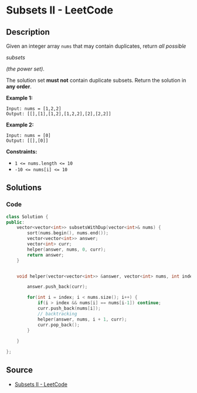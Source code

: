 # Subsets II - LeetCode

## Description

Given an integer array `nums` that may contain duplicates, return _all possible_

_subsets_

_(the power set)_.

The solution set **must not** contain duplicate subsets. Return the solution in **any order**.

**Example 1:**

```
Input: nums = [1,2,2]
Output: [[],[1],[1,2],[1,2,2],[2],[2,2]]

```

**Example 2:**

```
Input: nums = [0]
Output: [[],[0]]

```

**Constraints:**

-   `1 <= nums.length <= 10`
-   `-10 <= nums[i] <= 10`

## Solutions 

### Code

```cpp
class Solution {
public:
    vector<vector<int>> subsetsWithDup(vector<int>& nums) {
        sort(nums.begin(), nums.end());
        vector<vector<int>> answer;
        vector<int> curr;
        helper(answer, nums, 0, curr);
        return answer;
    }


    void helper(vector<vector<int>> &answer, vector<int> nums, int index, vector<int> curr) {

        answer.push_back(curr);

        for(int i = index; i < nums.size(); i++) {
            if(i > index && nums[i] == nums[i-1]) continue;
            curr.push_back(nums[i]);
            // backtracking
            helper(answer, nums, i + 1, curr);
            curr.pop_back();
        }
        
    }

};
```

## Source
- [Subsets II - LeetCode](https://leetcode.com/problems/subsets-ii/description/)